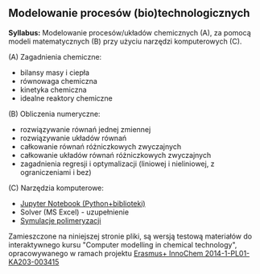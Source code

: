 ## Modelowanie procesów (bio)technologicznych

__Syllabus:__ Modelowanie procesów/układów chemicznych (A), za pomocą modeli matematycznych (B) przy użyciu narzędzi komputerowych (C).

(A) Zagadnienia chemiczne: 
* bilansy masy i ciepła
* równowaga chemiczna
* kinetyka chemiczna
* idealne reaktory chemiczne

(B) Obliczenia numeryczne:
* rozwiązywanie równań jednej zmiennej
* rozwiązywanie układów równań
* całkowanie równań różniczkowych zwyczajnych
* całkowanie układów równań różniczkowych zwyczajnych
* zagadnienia regresji i optymalizacji (liniowej i nieliniowej, z ograniczeniami i bez)

(C) Narzędzia komputerowe:
* [Jupyter Notebook (Python+biblioteki)](jupyter.md)
* Solver (MS Excel) - uzupełnienie
* [Symulacje polimeryzacji](http://www.cbmm.lodz.pl/files/Sosnowski/Initiator_0_2_Program_and_Documentation.zip)


Zamieszczone na niniejszej stronie pliki, są wersją testową materiałów do interaktywnego kursu "Computer modelling in chemical technology", opracowywanego w ramach projektu [Erasmus+ InnoChem 2014-1-PL01-KA203-003415](http://www.innochem.pk.edu.pl/)
